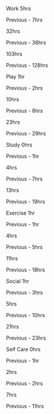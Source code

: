 Work
5hrs
<!-- daily -->
Previous - 7hrs
<!-- daily -->
32hrs
<!-- weekly -->
Previous - 36hrs
<!-- weekly -->
103hrs
<!-- monthly -->
Previous - 128hrs
<!-- monthly -->

Play
1hr
<!-- daily -->
Previous - 2hrs
<!-- daily -->
10hrs
<!-- weekly -->
Previous - 8hrs
<!-- weekly -->
23hrs
<!-- monthly -->
Previous - 29hrs
<!-- monthly -->

Study
0hrs
<!-- daily -->
Previous - 1hr
<!-- daily -->
4hrs
<!-- weekly -->
Previous - 7hrs
<!-- weekly -->
13hrs
<!-- monthly -->
Previous - 19hrs
<!-- monthly -->

Exercise
1hr
<!-- daily -->
Previous - 1hr
<!-- daily -->
4hrs
<!-- weekly -->
Previous - 5hrs
<!-- weekly -->
11hrs
<!-- monthly -->
Previous - 18hrs
<!-- monthly -->

Social
1hr
<!-- daily -->
Previous - 3hrs
<!-- daily -->
5hrs
<!-- weekly -->
Previous - 10hrs
<!-- weekly -->
21hrs
<!-- monthly -->
Previous - 23hrs
<!-- monthly -->

Self Care
0hrs
<!-- daily -->
Previous - 1hr
<!-- daily -->
2hrs
<!-- weekly -->
Previous - 2hrs
<!-- weekly -->
7hrs
<!-- monthly -->
Previous - 11hrs
<!-- monthly -->